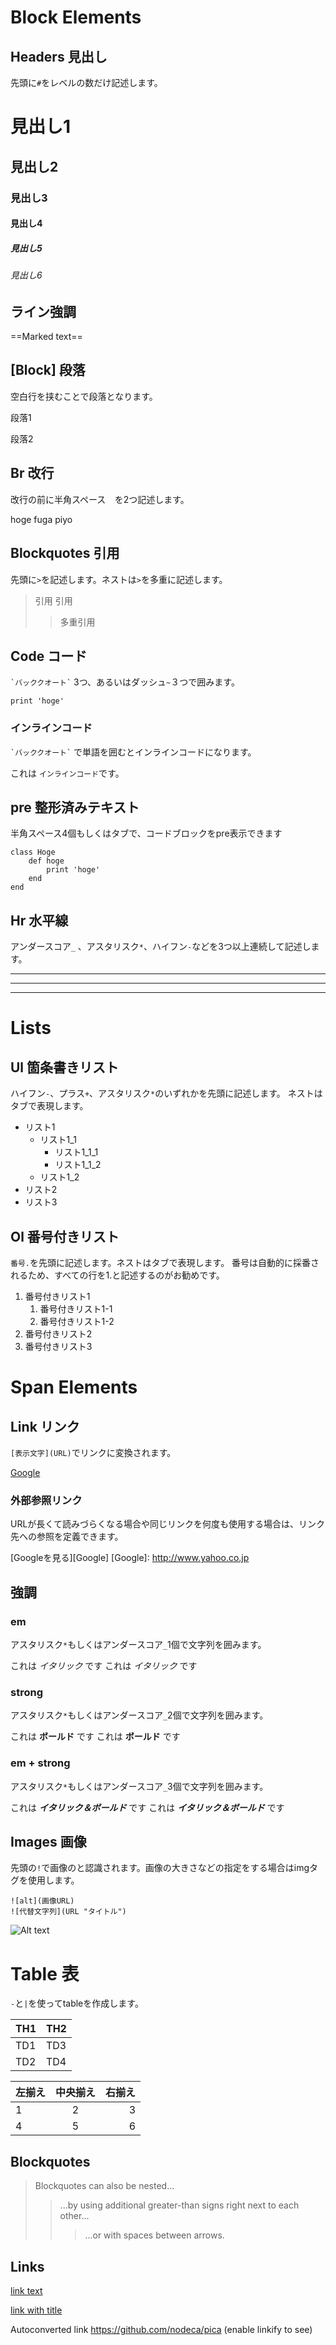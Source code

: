 # Block Elements

## Headers 見出し

先頭に`#`をレベルの数だけ記述します。

# 見出し1
## 見出し2
### 見出し3
#### 見出し4
##### 見出し5
###### 見出し6

## ライン強調
==Marked text==

## [Block] 段落

空白行を挟むことで段落となります。

段落1

段落2

## Br 改行

改行の前に半角スペース`  `を2つ記述します。

  hoge
  fuga
  piyo

## Blockquotes 引用

先頭に`>`を記述します。ネストは`>`を多重に記述します。

> 引用
> 引用
>> 多重引用

## Code コード

`` `バッククオート` `` 3つ、あるいはダッシュ`~`３つで囲みます。

```
print 'hoge'
```


### インラインコード

`` `バッククオート` `` で単語を囲むとインラインコードになります。

これは `インラインコード`です。

## pre 整形済みテキスト

半角スペース4個もしくはタブで、コードブロックをpre表示できます

    class Hoge
        def hoge
            print 'hoge'
        end
    end

## Hr 水平線

アンダースコア`_` 、アスタリスク`*`、ハイフン`-`などを3つ以上連続して記述します。

***

___

---

# Lists

## Ul 箇条書きリスト

ハイフン`-`、プラス`+`、アスタリスク`*`のいずれかを先頭に記述します。
ネストはタブで表現します。

- リスト1
    - リスト1_1
        - リスト1_1_1
        - リスト1_1_2
    - リスト1_2
- リスト2
- リスト3

## Ol 番号付きリスト

`番号.`を先頭に記述します。ネストはタブで表現します。
番号は自動的に採番されるため、すべての行を1.と記述するのがお勧めです。

1. 番号付きリスト1
    1. 番号付きリスト1-1
    1. 番号付きリスト1-2
2. 番号付きリスト2
3. 番号付きリスト3

# Span Elements

## Link リンク

`[表示文字](URL)`でリンクに変換されます。

[Google](https://www.google.co.jp/)


### 外部参照リンク

URLが長くて読みづらくなる場合や同じリンクを何度も使用する場合は、リンク先への参照を定義できます。

[Googleを見る][Google]
[Google]: http://www.yahoo.co.jp

## 強調
### em

アスタリスク`*`もしくはアンダースコア`_`1個で文字列を囲みます。

これは *イタリック* です
これは _イタリック_ です

### strong

アスタリスク`*`もしくはアンダースコア`_`2個で文字列を囲みます。

これは **ボールド** です
これは __ボールド__ です

### em + strong

アスタリスク`*`もしくはアンダースコア`_`3個で文字列を囲みます。

これは ***イタリック＆ボールド*** です
これは ___イタリック＆ボールド___ です

## Images 画像

先頭の`!`で画像の<img>と認識されます。画像の大きさなどの指定をする場合はimgタグを使用します。

```
![alt](画像URL)
![代替文字列](URL "タイトル")
```
![Alt text][id]

[id]: https://octodex.github.com/images/dojocat.jpg



# Table 表

`-`と`|`を使ってtableを作成します。

| TH1 | TH2 |
----|----
| TD1 | TD3 |
| TD2 | TD4 |


| 左揃え | 中央揃え | 右揃え |
|:---|:---:|---:|
|1 |2 |3 |
|4 |5 |6 |



## Blockquotes


> Blockquotes can also be nested...
>> ...by using additional greater-than signs right next to each other...
> > > ...or with spaces between arrows.



## Links

[link text](http://dev.nodeca.com)

[link with title](http://nodeca.github.io/pica/demo/ "title text!")

Autoconverted link https://github.com/nodeca/pica (enable linkify to see)



